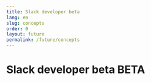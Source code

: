 ```yaml
---
title: Slack developer beta
lang: en
slug: concepts
order: 0
layout: future
permalink: /future/concepts
---
```


# Slack developer beta <span class="label-beta">BETA</span>
